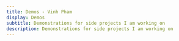 ```yaml
---
title: Demos - Vinh Pham
display: Demos
subtitle: Demonstrations for side projects I am working on
description: Demonstrations for side projects I am working on
---
```


<!-- @layout-full-width -->

<ListDemos />
